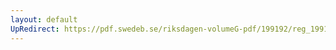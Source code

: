```yaml
---
layout: default
UpRedirect: https://pdf.swedeb.se/riksdagen-volumeG-pdf/199192/reg_199192/reg_199192_0722.pdf
---
```

